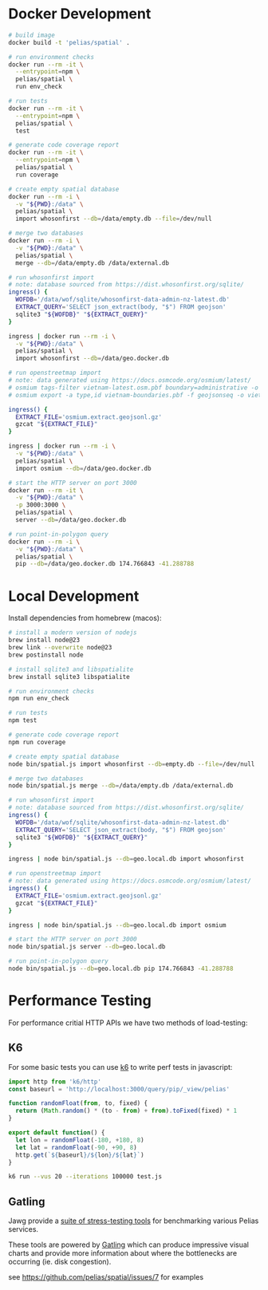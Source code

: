 # Docker Development

```bash
# build image
docker build -t 'pelias/spatial' .
```

```bash
# run environment checks
docker run --rm -it \
  --entrypoint=npm \
  pelias/spatial \
  run env_check
```

```bash
# run tests
docker run --rm -it \
  --entrypoint=npm \
  pelias/spatial \
  test
```

```bash
# generate code coverage report
docker run --rm -it \
  --entrypoint=npm \
  pelias/spatial \
  run coverage
```

```bash
# create empty spatial database
docker run --rm -i \
  -v "${PWD}:/data" \
  pelias/spatial \
  import whosonfirst --db=/data/empty.db --file=/dev/null
```

```bash
# merge two databases
docker run --rm -i \
  -v "${PWD}:/data" \
  pelias/spatial \
  merge --db=/data/empty.db /data/external.db
```

```bash
# run whosonfirst import
# note: database sourced from https://dist.whosonfirst.org/sqlite/
ingress() {
  WOFDB='/data/wof/sqlite/whosonfirst-data-admin-nz-latest.db'
  EXTRACT_QUERY='SELECT json_extract(body, "$") FROM geojson'
  sqlite3 "${WOFDB}" "${EXTRACT_QUERY}"
}

ingress | docker run --rm -i \
  -v "${PWD}:/data" \
  pelias/spatial \
  import whosonfirst --db=/data/geo.docker.db
```

```bash
# run openstreetmap import
# note: data generated using https://docs.osmcode.org/osmium/latest/
# osmium tags-filter vietnam-latest.osm.pbf boundary=administrative -o vietnam-boundaries.pbf -O
# osmium export -a type,id vietnam-boundaries.pbf -f geojsonseq -o vietnam-boundaries.geojsonl -O -x print_record_separator=false

ingress() {
  EXTRACT_FILE='osmium.extract.geojsonl.gz'
  gzcat "${EXTRACT_FILE}"
}

ingress | docker run --rm -i \
  -v "${PWD}:/data" \
  pelias/spatial \
  import osmium --db=/data/geo.docker.db
```

```bash
# start the HTTP server on port 3000
docker run --rm -it \
  -v "${PWD}:/data" \
  -p 3000:3000 \
  pelias/spatial \
  server --db=/data/geo.docker.db
```

```bash
# run point-in-polygon query
docker run --rm -i \
  -v "${PWD}:/data" \
  pelias/spatial \
  pip --db=/data/geo.docker.db 174.766843 -41.288788
```

# Local Development

Install dependencies from homebrew (macos):

```bash
# install a modern version of nodejs
brew install node@23
brew link --overwrite node@23
brew postinstall node

# install sqlite3 and libspatialite
brew install sqlite3 libspatialite
```

```bash
# run environment checks
npm run env_check
```

```bash
# run tests
npm test
```

```bash
# generate code coverage report
npm run coverage
```

```bash
# create empty spatial database
node bin/spatial.js import whosonfirst --db=empty.db --file=/dev/null
```

```bash
# merge two databases
node bin/spatial.js merge --db=/data/empty.db /data/external.db
```

```bash
# run whosonfirst import
# note: database sourced from https://dist.whosonfirst.org/sqlite/
ingress() {
  WOFDB='/data/wof/sqlite/whosonfirst-data-admin-nz-latest.db'
  EXTRACT_QUERY='SELECT json_extract(body, "$") FROM geojson'
  sqlite3 "${WOFDB}" "${EXTRACT_QUERY}"
}

ingress | node bin/spatial.js --db=geo.local.db import whosonfirst
```

```bash
# run openstreetmap import
# note: data generated using https://docs.osmcode.org/osmium/latest/
ingress() {
  EXTRACT_FILE='osmium.extract.geojsonl.gz'
  gzcat "${EXTRACT_FILE}"
}

ingress | node bin/spatial.js --db=geo.local.db import osmium
```

```bash
# start the HTTP server on port 3000
node bin/spatial.js server --db=geo.local.db
```

```bash
# run point-in-polygon query
node bin/spatial.js --db=geo.local.db pip 174.766843 -41.288788
```

# Performance Testing

For performance critial HTTP APIs we have two methods of load-testing:

## K6

For some basic tests you can use [k6](https://github.com/loadimpact/k6) to write perf tests in javascript:

```javascript
import http from 'k6/http'
const baseurl = 'http://localhost:3000/query/pip/_view/pelias'

function randomFloat(from, to, fixed) {
  return (Math.random() * (to - from) + from).toFixed(fixed) * 1
}

export default function() {
  let lon = randomFloat(-180, +180, 8)
  let lat = randomFloat(-90, +90, 8)
  http.get(`${baseurl}/${lon}/${lat}`)
}
```

```bash
k6 run --vus 20 --iterations 100000 test.js
```

## Gatling

Jawg provide a [suite of stress-testing tools](https://github.com/jawg/pelias-server-stress) for benchmarking various Pelias services.

These tools are powered by [Gatling](https://gatling.io/) which can produce impressive visual charts and provide more information about where the bottlenecks are occurring (ie. disk congestion).

see https://github.com/pelias/spatial/issues/7 for examples
